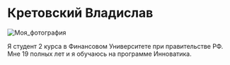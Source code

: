 # Кретовский Владислав 

![Моя_фотография](https://postimg.cc/JDTxrz7Z)

Я студент 2 курса в Финансовом Университете при правительстве РФ. Мне 19 полных лет и я обучаюсь на программе Инноватика. 